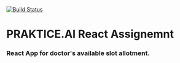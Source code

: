 [![Build Status](https://travis-ci.org/ankurrsinghal/praktice-assignment.svg?branch=master)](https://travis-ci.org/ankurrsinghal/praktice-assignment)

# PRAKTICE.AI React Assignemnt

### React App for doctor's available slot allotment.
